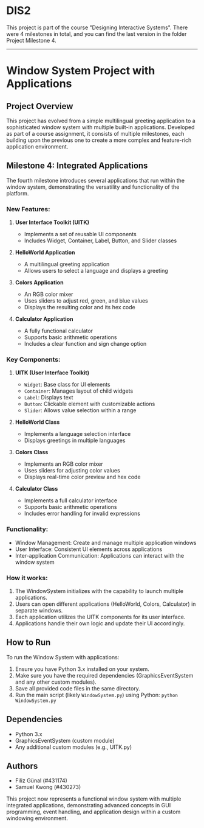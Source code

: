 # DIS2
This project is part of the course "Designing Interactive Systems".
There were 4 milestones in total, and you can find the last version in the folder Project Milestone 4.

---
# Window System Project with Applications

## Project Overview

This project has evolved from a simple multilingual greeting application to a sophisticated window system with multiple built-in applications. Developed as part of a course assignment, it consists of multiple milestones, each building upon the previous one to create a more complex and feature-rich application environment.

## Milestone 4: Integrated Applications

The fourth milestone introduces several applications that run within the window system, demonstrating the versatility and functionality of the platform.

### New Features:

1. **User Interface Toolkit (UITK)**
   - Implements a set of reusable UI components
   - Includes Widget, Container, Label, Button, and Slider classes

2. **HelloWorld Application**
   - A multilingual greeting application
   - Allows users to select a language and displays a greeting

3. **Colors Application**
   - An RGB color mixer
   - Uses sliders to adjust red, green, and blue values
   - Displays the resulting color and its hex code

4. **Calculator Application**
   - A fully functional calculator
   - Supports basic arithmetic operations
   - Includes a clear function and sign change option

### Key Components:

1. **UITK (User Interface Toolkit)**
   - `Widget`: Base class for UI elements
   - `Container`: Manages layout of child widgets
   - `Label`: Displays text
   - `Button`: Clickable element with customizable actions
   - `Slider`: Allows value selection within a range

2. **HelloWorld Class**
   - Implements a language selection interface
   - Displays greetings in multiple languages

3. **Colors Class**
   - Implements an RGB color mixer
   - Uses sliders for adjusting color values
   - Displays real-time color preview and hex code

4. **Calculator Class**
   - Implements a full calculator interface
   - Supports basic arithmetic operations
   - Includes error handling for invalid expressions

### Functionality:
- Window Management: Create and manage multiple application windows
- User Interface: Consistent UI elements across applications
- Inter-application Communication: Applications can interact with the window system

### How it works:
1. The WindowSystem initializes with the capability to launch multiple applications.
2. Users can open different applications (HelloWorld, Colors, Calculator) in separate windows.
3. Each application utilizes the UITK components for its user interface.
4. Applications handle their own logic and update their UI accordingly.

## How to Run

To run the Window System with applications:
1. Ensure you have Python 3.x installed on your system.
2. Make sure you have the required dependencies (GraphicsEventSystem and any other custom modules).
3. Save all provided code files in the same directory.
4. Run the main script (likely `WindowSystem.py`) using Python: `python WindowSystem.py`

## Dependencies
- Python 3.x
- GraphicsEventSystem (custom module)
- Any additional custom modules (e.g., UITK.py)

## Authors
- Filiz Günal (#431174)
- Samuel Kwong (#430273)

This project now represents a functional window system with multiple integrated applications, demonstrating advanced concepts in GUI programming, event handling, and application design within a custom windowing environment.

